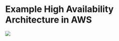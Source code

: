 # Example High Availability Architecture in AWS

![](https://github.com/projectjellyfish/projectjellyfish.org/blob/master/source/assets/wiki/aws_ha_architecture.png)